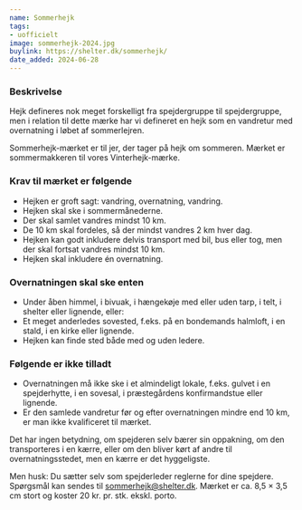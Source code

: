 ```yaml
---
name: Sommerhejk
tags:
- uofficielt
image: sommerhejk-2024.jpg
buylink: https://shelter.dk/sommerhejk/
date_added: 2024-06-28 
---
```

### Beskrivelse
Hejk defineres nok meget forskelligt fra spejdergruppe til spejdergruppe, men i relation til dette mærke har vi defineret en hejk som en vandretur med overnatning i løbet af sommerlejren.

Sommerhejk-mærket er til jer, der tager på hejk om sommeren.
Mærket er sommermakkeren til vores Vinterhejk-mærke.

### Krav til mærket er følgende
- Hejken er groft sagt: vandring, overnatning, vandring.
- Hejken skal ske i sommermånederne.
- Der skal samlet vandres mindst 10 km.
- De 10 km skal fordeles, så der mindst vandres 2 km hver dag.
- Hejken kan godt inkludere delvis transport med bil, bus eller tog, men der skal fortsat vandres mindst 10 km.
- Hejken skal inkludere én overnatning.

### Overnatningen skal ske enten
- Under åben himmel, i bivuak, i hængekøje med eller uden tarp, i telt, i shelter eller lignende, eller:
- Et meget anderledes sovested, f.eks. på en bondemands halmloft, i en stald, i en kirke eller lignende.
- Hejken kan finde sted både med og uden ledere.

### Følgende er ikke tilladt

- Overnatningen må ikke ske i et almindeligt lokale, f.eks. gulvet i en spejderhytte, i en sovesal, i præstegårdens konfirmandstue eller lignende.
- Er den samlede vandretur før og efter overnatningen mindre end 10 km, er man ikke kvalificeret til mærket.

Det har ingen betydning, om spejderen selv bærer sin oppakning, om den transporteres i en kærre, eller om den bliver kørt af andre til overnatningsstedet, men en kærre er det hyggeligste.

Men husk: Du sætter selv som spejderleder reglerne for dine spejdere.
Spørgsmål kan sendes til sommerhejk@shelter.dk.
Mærket er ca. 8,5 × 3,5 cm stort og koster 20 kr. pr. stk. ekskl. porto.
